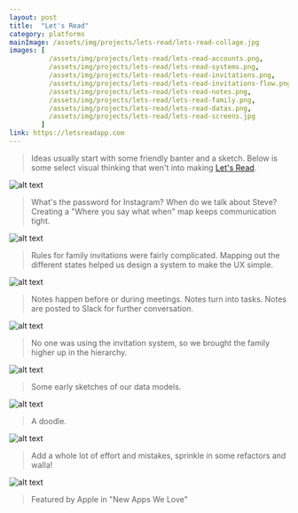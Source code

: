 ```yaml
---
layout: post
title:  "Let's Read"
category: platforms
mainImage: /assets/img/projects/lets-read/lets-read-collage.jpg
images: [
          /assets/img/projects/lets-read/lets-read-accounts.png,
          /assets/img/projects/lets-read/lets-read-systems.png,
          /assets/img/projects/lets-read/lets-read-invitations.png,
          /assets/img/projects/lets-read/lets-read-invitations-flow.png,
          /assets/img/projects/lets-read/lets-read-notes.png,
          /assets/img/projects/lets-read/lets-read-family.png,
          /assets/img/projects/lets-read/lets-read-datas.png,
          /assets/img/projects/lets-read/lets-read-screens.jpg
        ]
link: https://letsreadapp.com
---
```


> Ideas usually start with some friendly banter and a sketch. Below is some select visual thinking that wen't into making [Let's Read](https://letsreadapp.com).

![alt text](/assets/img/projects/lets-read/lets-read-accounts.png)

> What's the password for Instagram? When do we talk about Steve?
> Creating a "Where you say what when" map keeps communication tight.

![alt text](/assets/img/projects/lets-read/lets-read-systems.png)

> Rules for family invitations were fairly complicated. Mapping out the different states helped us design a system to make the UX simple.

![alt text](/assets/img/projects/lets-read/lets-read-invitations-flow.png)

> Notes happen before or during meetings. Notes turn into tasks. Notes are posted to Slack for further conversation.

![alt text](/assets/img/projects/lets-read/lets-read-notes.png)

> No one was using the invitation system, so we brought the family higher up in the hierarchy.

![alt text](/assets/img/projects/lets-read/lets-read-family.png)

> Some early sketches of our data models.

![alt text](/assets/img/projects/lets-read/lets-read-datas.png)

> A doodle.

![alt text](/assets/img/projects/lets-read/lets-read-doodle.png)

> Add a whole lot of effort and mistakes, sprinkle in some refactors and walla!

![alt text](/assets/img/projects/lets-read/lets-read-screens.jpg)

> Featured by Apple in "New Apps We Love"
